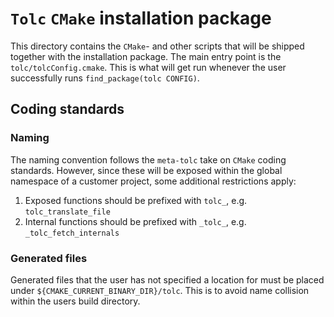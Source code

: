# `Tolc` `CMake` installation package #

This directory contains the `CMake`- and other scripts that will be shipped together with the installation package. The main entry point is the `tolc/tolcConfig.cmake`. This is what will get run whenever the user successfully runs `find_package(tolc CONFIG)`.

## Coding standards ##

### Naming ###

The naming convention follows the `meta-tolc` take on `CMake` coding standards. However, since these will be exposed within the global namespace of a customer project, some additional restrictions apply:

1. Exposed functions should be prefixed with `tolc_`, e.g. `tolc_translate_file`
2. Internal functions should be prefixed with `_tolc_`, e.g. `_tolc_fetch_internals`

### Generated files ###

Generated files that the user has not specified a location for must be placed under `${CMAKE_CURRENT_BINARY_DIR}/tolc`. This is to avoid name collision within the users build directory.

